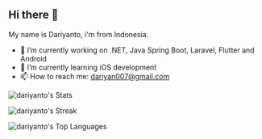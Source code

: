 ## Hi there 👋

My name is Dariyanto, i'm from Indonesia.

- 🔭 I’m currently working on .NET, Java Spring Boot, Laravel, Flutter and Android
- 🌱 I’m currently learning iOS development
- 📫 How to reach me: dariyan007@gmail.com

![dariyanto's Stats](https://github-readme-stats.vercel.app/api?username=dariyanto&theme=tokyonight&show_icons=true&hide_border=true&count_private=true)

![dariyanto's Streak](https://github-readme-streak-stats.herokuapp.com/?user=dariyanto&theme=tokyonight&hide_border=true)

![dariyanto's Top Languages](https://github-readme-stats.vercel.app/api/top-langs/?username=dariyanto&theme=tokyonight&show_icons=true&hide_border=true&layout=compact)
